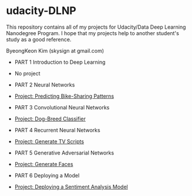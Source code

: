 # udacity-DLNP
This repository contains all of my projects for Udacity/Data Deep Learning Nanodegree Program.
I hope that my projects help to another student's study as a good reference.

ByeongKeon Kim (skysign at gmail.com)

* PART 1 Introduction to Deep Learning
* No project


* PART 2 Neural Networks
* [Project: Predicting Bike-Sharing Patterns]()


* PART 3 Convolutional Neural Networks
* [Project: Dog-Breed Classifier]()


* PART 4 Recurrent Neural Networks
* [Project: Generate TV Scripts]()


* PART 5 Generative Adversarial Networks
* [Project: Generate Faces]()


* PART 6 Deploying a Model
* [Project: Deploying a Sentiment Analysis Model]()
